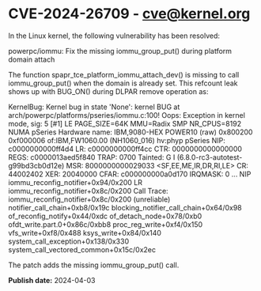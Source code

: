 # CVE-2024-26709 - cve@kernel.org

In the Linux kernel, the following vulnerability has been resolved:

powerpc/iommu: Fix the missing iommu_group_put() during platform domain attach

The function spapr_tce_platform_iommu_attach_dev() is missing to call
iommu_group_put() when the domain is already set. This refcount leak
shows up with BUG_ON() during DLPAR remove operation as:

  KernelBug: Kernel bug in state 'None': kernel BUG at arch/powerpc/platforms/pseries/iommu.c:100!
  Oops: Exception in kernel mode, sig: 5 [#1]
  LE PAGE_SIZE=64K MMU=Radix SMP NR_CPUS=8192 NUMA pSeries
  <snip>
  Hardware name: IBM,9080-HEX POWER10 (raw) 0x800200 0xf000006 of:IBM,FW1060.00 (NH1060_016) hv:phyp pSeries
  NIP:  c0000000000ff4d4 LR: c0000000000ff4cc CTR: 0000000000000000
  REGS: c0000013aed5f840 TRAP: 0700   Tainted: G          I         (6.8.0-rc3-autotest-g99bd3cb0d12e)
  MSR:  8000000000029033 <SF,EE,ME,IR,DR,RI,LE>  CR: 44002402  XER: 20040000
  CFAR: c000000000a0d170 IRQMASK: 0
  ...
  NIP iommu_reconfig_notifier+0x94/0x200
  LR  iommu_reconfig_notifier+0x8c/0x200
  Call Trace:
    iommu_reconfig_notifier+0x8c/0x200 (unreliable)
    notifier_call_chain+0xb8/0x19c
    blocking_notifier_call_chain+0x64/0x98
    of_reconfig_notify+0x44/0xdc
    of_detach_node+0x78/0xb0
    ofdt_write.part.0+0x86c/0xbb8
    proc_reg_write+0xf4/0x150
    vfs_write+0xf8/0x488
    ksys_write+0x84/0x140
    system_call_exception+0x138/0x330
    system_call_vectored_common+0x15c/0x2ec

The patch adds the missing iommu_group_put() call.

**Publish date:** 2024-04-03
